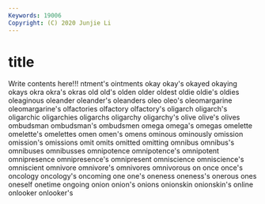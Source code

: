 ```yaml
---
Keywords: 19006
Copyright: (C) 2020 Junjie Li
---
```


# title

Write contents here!!!
ntment's 
ointments 
okay 
okay's 
okayed 
okaying 
okays
okra 
okra's 
okras 
old 
old's 
olden 
older 
oldest 
oldie 
oldie's
oldies 
oleaginous 
oleander 
oleander's 
oleanders 
oleo 
oleo's 
oleomargarine 
oleomargarine's 
olfactories
olfactory 
olfactory's 
oligarch 
oligarch's 
oligarchic 
oligarchies 
oligarchs 
oligarchy 
oligarchy's 
olive
olive's 
olives 
ombudsman 
ombudsman's 
ombudsmen 
omega 
omega's 
omegas 
omelette 
omelette's
omelettes 
omen 
omen's 
omens 
ominous 
ominously 
omission 
omission's 
omissions 
omit
omits 
omitted 
omitting 
omnibus 
omnibus's 
omnibuses 
omnibusses 
omnipotence 
omnipotence's 
omnipotent
omnipresence 
omnipresence's 
omnipresent 
omniscience 
omniscience's 
omniscient 
omnivore 
omnivore's 
omnivores 
omnivorous
on 
once 
once's 
oncology 
oncology's 
oncoming 
one 
one's 
oneness 
oneness's
onerous 
ones 
oneself 
onetime 
ongoing 
onion 
onion's 
onions 
onionskin 
onionskin's
online 
onlooker 
onlooker's 
